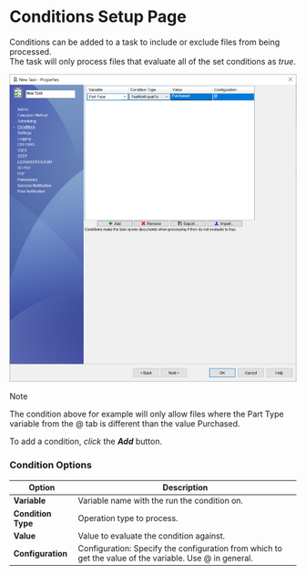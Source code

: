 # Conditions Setup Page

Conditions can be added to a task to include or exclude files from being processed.  
The task will only process files that evaluate all of the set conditions as *true*.

![Conditions Setup Page](../images/pdmconverttaskextendedconditionssetuppage.png)

> [!NOTE]
> The condition above for example will only allow files where the Part Type variable from the @ tab is different than the value Purchased.

To add a condition, *click* the ***Add*** button.

### Condition Options

|Option|Description|
|---|---|
|**Variable**|Variable name with the run the condition on.|
|**Condition Type**|Operation type to process.|
|**Value**|Value to evaluate the condition against.|
|**Configuration**|Configuration: Specify the configuration from which to get the value of the variable. Use @ in general.|
